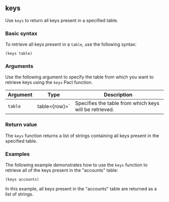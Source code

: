 ## keys

Use `keys` to return all keys present in a specified table.

### Basic syntax

To retrieve all keys present in a `table`, use the following syntax:

```pact
(keys table)
```

### Arguments

Use the following argument to specify the table from which you want to retrieve keys using the `keys` Pact function.

| Argument | Type | Description |
| --- | --- | --- |
| `table` | table<{row}>`| Specifies the table from which keys will be retrieved. |

### Return value

The `keys` function returns a list of strings containing all keys present in the specified table.

### Examples

The following example demonstrates how to use the `keys` function to retrieve all of the keys present in the "accounts" table:

```pact
(keys accounts)
```

In this example, all keys present in the "accounts" table are returned as a list of strings.
